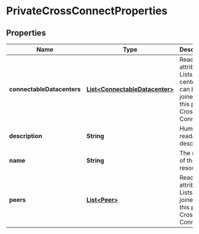 

# PrivateCrossConnectProperties

## Properties

| Name | Type | Description | Notes |
| ------------ | ------------- | ------------- | ------------- |
| **connectableDatacenters** | [**List&lt;ConnectableDatacenter&gt;**](ConnectableDatacenter.md) | Read-Only attribute. Lists data centers that can be joined to this private Cross-Connect. |  [optional] [readonly] |
| **description** | **String** | Human-readable description. |  [optional] |
| **name** | **String** | The name of the  resource. |  [optional] |
| **peers** | [**List&lt;Peer&gt;**](Peer.md) | Read-Only attribute. Lists LAN&#39;s joined to this private Cross-Connect. |  [optional] [readonly] |


